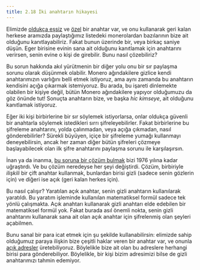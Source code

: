 ```yaml
---
title: 2.18 İki anahtarın hikayesi
---
```


Elimizde [oldukça eşsiz](2.16_key_selection.md) ve
[özel](2.15_keys.md) bir anahtar var, ve onu kullanarak geri kalan
herkese aramızda paylaştığımız listedeki monerolardan bazılarının bize
ait olduğunu kanıtlayabiliriz.  Fakat bunun üzerinde bir, veya birkaç
saniye düşün.  Eger birisine evinin sana ait olduğunu kanıtlamak için
anahtarını verirsen, senin evine o kişi de girebilir.  Bunu nasıl
çözebiliriz?

Bu sorun hakkında akıl yürütmenin bir diğer yolu onu bir sır paylaşma
sorunu olarak düşünmek olabilir.  Monero ağındakilere gizlice kendi
anahtarımızın varlığını belli etmek istiyoruz, ama aynı zamanda bu
anahtarın kendisini açığa çıkarmak istemiyoruz.  Bu arada, bu işareti
dinlemekte olabilen bir kişiye değil, bütün Monero ağındakilere
yapıyor olduğumuzu da göz önünde tut!  Sonuçta anahtarın bize, ve
başka *hic kimseye*, ait olduğunu kanıtlamak istiyoruz.

Eğer iki kişi birbirlerine bir sır söylemek istiyorlarsa, onlar
oldukça güvenli bir anahtarla söylemek istedikleri sırrı
şifreleyebilirler.  Fakat birbirlerine bu şifreleme anahtarını, yolda
çalınmadan, veya açığa çıkmadan, nasıl gönderebilirler?  Sürekli
büyüyen, içiçe bir şifreleme yumağı kullanmayı deneyebilirsin, ancak
her zaman diğer bütün şifreleri çözmeye başlayabilecek olan ilk şifre
anahtarını paylaşma sorunu ile karşılaşırsın.

İnan ya da inanma, [bu soruna bir çözüm
bulmak](https://tr.wikipedia.org/wiki/Açık_anahtarlı_şifreleme) bizi
1976 yılına kadar uğraştırdı.  Ve bu çözüm neredeyse her şeyi
değiştirdi.  Çözüm, birbiriyle _ilişkili_ bir çift anahtar kullanmak,
bunlardan birisi gizli (sadece senin gözlerin için) ve diğeri ise açık
(geri kalan herkes için).

Bu nasıl çalışır?  Yaratılan açık anahtar, senin gizli anahtarın
kullanılarak yaratıldı.  Bu yaratım işleminde kullanılan matematiksel
formül sadece tek yönlü çalışmakta.  Açık anahtarı kullanarak gizli
anahtarı elde edebilen bir matematiksel formül yok.  Fakat burada asıl
önemli nokta, senin gizli anahtarını kullanarak sana ait olan açık
anahtar için şifrelenmiş olan şeyleri açabilmen.

Bunu sanal bir para icat etmek için şu şekilde kullanabilirsin:
elimizde sahip olduğumuz paraya ilişkin bize çeşitli haklar veren bir
anahtar var, ve onunla [açık adresler](2.21_addresses.md)
üretebiliyoruz.  Böylelikle bize ait olan bu adreslere herhangi birisi
para gönderebiliyor.  Böylelikle, bir kişi bizim adresimizi bilse de
gizli anahtarımızı tahmin edemiyor.

